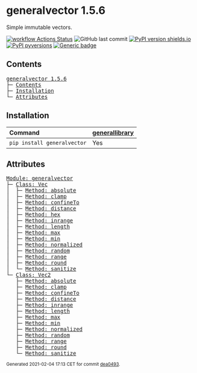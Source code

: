 # generalvector 1.5.6
Simple immutable vectors.

[![workflow Actions Status](https://github.com/ManderaGeneral/generalvector/workflows/workflow/badge.svg)](https://github.com/ManderaGeneral/generalvector/actions)
![GitHub last commit](https://img.shields.io/github/last-commit/ManderaGeneral/generalvector)
[![PyPI version shields.io](https://img.shields.io/pypi/v/generalvector.svg)](https://pypi.org/project/generalvector/)
[![PyPI pyversions](https://img.shields.io/pypi/pyversions/generalvector.svg)](https://pypi.python.org/pypi/generalvector/)
[![Generic badge](https://img.shields.io/badge/platforms-windows%20%7C%20ubuntu-blue.svg)](https://shields.io/)

## Contents
<pre>
<a href='#generalvector-1.5.6'>generalvector 1.5.6</a>
├─ <a href='#Contents'>Contents</a>
├─ <a href='#Installation'>Installation</a>
└─ <a href='#Attributes'>Attributes</a>
</pre>

## Installation
| Command                     | <a href='https://pypi.org/project/generallibrary'>generallibrary</a>   |
|:----------------------------|:-----------------------------------------------------------------------|
| `pip install generalvector` | Yes                                                                    |

## Attributes
<pre>
<a href='https://github.com/ManderaGeneral/generalvector/blob/dea0493/generalvector/__init__.py#L1'>Module: generalvector</a>
├─ <a href='https://github.com/ManderaGeneral/generalvector/blob/dea0493/generalvector/vector.py#L11'>Class: Vec</a>
│  ├─ <a href='https://github.com/ManderaGeneral/generalvector/blob/dea0493/generalvector/general.py#L94'>Method: absolute</a>
│  ├─ <a href='https://github.com/ManderaGeneral/generalvector/blob/dea0493/generalvector/vector.py#L123'>Method: clamp</a>
│  ├─ <a href='https://github.com/ManderaGeneral/generalvector/blob/dea0493/generalvector/general.py#L79'>Method: confineTo</a>
│  ├─ <a href='https://github.com/ManderaGeneral/generalvector/blob/dea0493/generalvector/vector.py#L169'>Method: distance</a>
│  ├─ <a href='https://github.com/ManderaGeneral/generalvector/blob/dea0493/generalvector/vector.py#L143'>Method: hex</a>
│  ├─ <a href='https://github.com/ManderaGeneral/generalvector/blob/dea0493/generalvector/vector.py#L134'>Method: inrange</a>
│  ├─ <a href='https://github.com/ManderaGeneral/generalvector/blob/dea0493/generalvector/vector.py#L68'>Method: length</a>
│  ├─ <a href='https://github.com/ManderaGeneral/generalvector/blob/dea0493/generalvector/vector.py#L114'>Method: max</a>
│  ├─ <a href='https://github.com/ManderaGeneral/generalvector/blob/dea0493/generalvector/vector.py#L105'>Method: min</a>
│  ├─ <a href='https://github.com/ManderaGeneral/generalvector/blob/dea0493/generalvector/vector.py#L74'>Method: normalized</a>
│  ├─ <a href='https://github.com/ManderaGeneral/generalvector/blob/dea0493/generalvector/vector.py#L89'>Method: random</a>
│  ├─ <a href='https://github.com/ManderaGeneral/generalvector/blob/dea0493/generalvector/vector.py#L150'>Method: range</a>
│  ├─ <a href='https://github.com/ManderaGeneral/generalvector/blob/dea0493/generalvector/vector.py#L83'>Method: round</a>
│  └─ <a href='https://github.com/ManderaGeneral/generalvector/blob/dea0493/generalvector/general.py#L42'>Method: sanitize</a>
└─ <a href='https://github.com/ManderaGeneral/generalvector/blob/dea0493/generalvector/vector2.py#L11'>Class: Vec2</a>
   ├─ <a href='https://github.com/ManderaGeneral/generalvector/blob/dea0493/generalvector/general.py#L94'>Method: absolute</a>
   ├─ <a href='https://github.com/ManderaGeneral/generalvector/blob/dea0493/generalvector/vector2.py#L124'>Method: clamp</a>
   ├─ <a href='https://github.com/ManderaGeneral/generalvector/blob/dea0493/generalvector/general.py#L79'>Method: confineTo</a>
   ├─ <a href='https://github.com/ManderaGeneral/generalvector/blob/dea0493/generalvector/vector2.py#L163'>Method: distance</a>
   ├─ <a href='https://github.com/ManderaGeneral/generalvector/blob/dea0493/generalvector/vector2.py#L134'>Method: inrange</a>
   ├─ <a href='https://github.com/ManderaGeneral/generalvector/blob/dea0493/generalvector/vector2.py#L69'>Method: length</a>
   ├─ <a href='https://github.com/ManderaGeneral/generalvector/blob/dea0493/generalvector/vector2.py#L115'>Method: max</a>
   ├─ <a href='https://github.com/ManderaGeneral/generalvector/blob/dea0493/generalvector/vector2.py#L106'>Method: min</a>
   ├─ <a href='https://github.com/ManderaGeneral/generalvector/blob/dea0493/generalvector/vector2.py#L75'>Method: normalized</a>
   ├─ <a href='https://github.com/ManderaGeneral/generalvector/blob/dea0493/generalvector/vector2.py#L90'>Method: random</a>
   ├─ <a href='https://github.com/ManderaGeneral/generalvector/blob/dea0493/generalvector/vector2.py#L145'>Method: range</a>
   ├─ <a href='https://github.com/ManderaGeneral/generalvector/blob/dea0493/generalvector/vector2.py#L84'>Method: round</a>
   └─ <a href='https://github.com/ManderaGeneral/generalvector/blob/dea0493/generalvector/general.py#L42'>Method: sanitize</a>
</pre>

<sup>
Generated 2021-02-04 17:13 CET for commit <a href='https://github.com/ManderaGeneral/generalvector/commit/dea0493'>dea0493</a>.
</sup>
